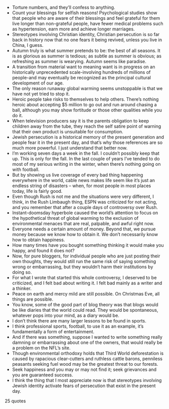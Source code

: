  - Torture numbers, and they’ll confess to anything.
 - Count your blessings for selfish reasons! Psychological studies show that people who are aware of their blessings and feel grateful for them live longer than non-grateful people, have fewer medical problems such as hypertension, earn more and achieve longer marriages.
 - Stereotypes involving Christian identity, Christian persecution is so far back in history now that no one fears it being revived, unless you live in China, I guess.
 - Autumn truly is what summer pretends to be: the best of all seasons. It is as glorious as summer is tedious; as subtle as summer is obvious; as refreshing as summer is wearying. Autumn seems like paradise.
 - A transition from material want to meaning want is in progress on an historically unprecedented scale-involving hundreds of millions of people-and may eventually be recognized as the principal cultural development of our age.
 - The only reason runaway global warming seems unstoppable is that we have not yet tried to stop it.
 - Heroic people take risks to themselves to help others. There’s nothing heroic about accepting $5 million to go out and run around chasing a ball, although you may show fortitude or those other qualities while you do it.
 - When television producers say it is the parents obligation to keep children away from the tube, they reach the self satire point of warning that their own product is unsuitable for consumption.
 - Jewish persecution is a historical memory of the present generation and people fear it in the present day, and that’s why those references are so much more powerful. I just understand that better now.
 - I’m working seven days a week in the fall. I couldn’t possibly keep that up. This is only for the fall. In the last couple of years I’ve tended to do most of my serious writing in the winter, when there’s nothing going on with football.
 - But by showing us live coverage of every bad thing happening everywhere in the world, cable news makes life seem like it’s just an endless string of disasters – when, for most people in most places today, life is fairly good.
 - Even though Rush is not me and the situations were very different, I think, in the Rush Limbaugh thing, ESPN was criticized for not acting, and you remember that after a couple days of controversy over Rush.
 - Instant-doomsday hyperbole caused the world’s attention to focus on the hypothetical threat of global warming to the exclusion of environmental menaces that are real, palpable, and awful right now.
 - Everyone needs a certain amount of money. Beyond that, we pursue money because we know how to obtain it. We don’t necessarily know how to obtain happiness.
 - How many times have you bought something thinking it would make you happy, and found it does not?
 - Now, for pure bloggers, for individual people who are just posting their own thoughts, they would still run the same risk of saying something wrong or embarrassing, but they wouldn’t harm their institutions by doing so.
 - For what I wrote that started this whole controversy, I deserved to be criticized, and I felt bad about writing it. I felt bad mainly as a writer and a thinker.
 - Peace on earth and mercy mild are still possible. On Christmas Eve, all things are possible.
 - You know, some of the good part of blog theory was that blogs would be like diaries that the world could read. They would be spontaneous, whatever pops into your mind, as a diary would be.
 - I don’t think there are many larger lessons to be found in sports.
 - I think professional sports, football, to use it as an example, it’s fundamentally a form of entertainment.
 - And if there was something, suppose I wanted to write something really damning or embarrassing about one of the owners, that would really be a problem on the NFL’s site.
 - Though environmental orthodoxy holds that Third World deforestation is caused by rapacious clear-cutters and ruthless cattle barons, penniless peasants seeking fuel wood may be the greatest threat to our forests.
 - Seek happiness and you may or may not find it; seek grievances and you are guaranteed success.
 - I think the thing that I most appreciate now is that stereotypes involving Jewish identity activate fears of persecution that exist in the present day.

25 quotes